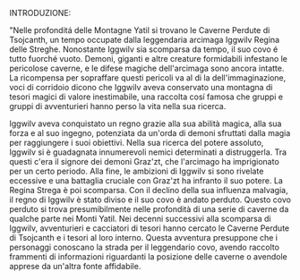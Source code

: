 
INTRODUZIONE:

"Nelle profonditá delle Montagne Yatil si trovano le Caverne Perdute di Tsojcanth, un tempo occupate dalla leggendaria arcimaga Iggwilv Regina delle Streghe. 
Nonostante Iggwilv sia scomparsa da tempo, il suo covo é tutto fuorché vuoto. Demoni, giganti e altre creature formidabili infestano le pericolose caverne, e le difese magiche dell'arcimaga sono ancora intatte. La ricompensa per sopraffare questi pericoli va al di la dell'immaginazione, voci di corridoio dicono che Iggwilv aveva conservato una montagna di tesori magici di valore inestimabile, una raccolta cosí famosa che gruppi e gruppi di avventurieri hanno perso la vita nella sua ricerca.


Iggwilv aveva conquistato un regno grazie alla sua abilità magica, alla sua forza e al suo ingegno, potenziata da un'orda di demoni sfruttati dalla magia per raggiungere i suoi
obiettivi. Nella sua ricerca del potere assoluto, Iggwilv si è guadagnata innumerevoli nemici determinati a distruggerla. Tra questi c'era il signore dei demoni Graz'zt,
che l'arcimago ha imprigionato per un certo periodo. Alla fine, le ambizioni di Iggwilv si sono rivelate eccessive e una battaglia cruciale con Graz'zt ha infranto il suo potere. La
Regina Strega è poi scomparsa. Con il declino della sua influenza malvagia, il regno di Iggwilv è stato diviso e il suo covo è andato perduto.
Questo covo perduto si trova presumibilmente nelle profondità di una serie di caverne da qualche parte nei Monti Yatil. Nei decenni successivi alla scomparsa di Iggwilv, avventurieri
e cacciatori di tesori hanno cercato le Caverne Perdute di Tsojcanth e i tesori al loro interno. Questa avventura presuppone che i personaggi conoscano la strada per
il leggendario covo, avendo raccolto frammenti di informazioni riguardanti la posizione delle caverne o avendole apprese da un'altra fonte affidabile.



